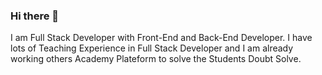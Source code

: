 ### Hi there 👋

I am Full Stack Developer with Front-End and Back-End Developer. I have lots of Teaching Experience in Full Stack Developer and I am already working others Academy Plateform to solve the Students Doubt Solve.

<!--
**Harishrawal2/Harishrawal2** is a ✨ _special_ ✨ repository because its `README.md` (this file) appears on your GitHub profile.

Here are some ideas to get you started:

- 🔭 I’m currently B.Tech Full Stack Developer on ...
- 🌱 I’m currently learning ...
- 👯 I’m looking to collaborate on ...
- 🤔 I’m looking for help with ...
- 💬 Ask me about ...
- 📫 How to reach me: ...
- 😄 Pronouns: ...
- ⚡ Fun fact: ...
-->

